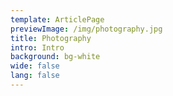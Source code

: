 ```yaml
---
template: ArticlePage
previewImage: /img/photography.jpg
title: Photography
intro: Intro
background: bg-white
wide: false
lang: false
---
```

